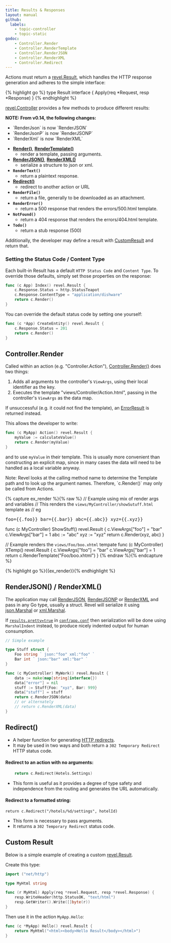 ```yaml
---
title: Results & Responses
layout: manual
github:
  labels:
    - topic-controller
    - topic-static
godoc:
    - Controller.Render
    - Controller.RenderTemplate
    - Controller.RenderJSON
    - Controller.RenderXML
    - Controller.Redirect
---
```


Actions must return a [revel.Result](https://godoc.org/github.com/revel/revel#Result), which
handles the HTTP response generation and adheres to the simple interface:

{% highlight go %}
type Result interface {
	Apply(req *Request, resp *Response)
}
{% endhighlight %}

[revel.Controller](https://godoc.org/github.com/revel/revel#Controller) provides a few
methods to produce different results:


<div class="alert alert-success">
<b>NOTE: From v0.14, the following changes:</b>
<ul>
<li>`RenderJson` is now `RenderJSON`</li>
<li>`RenderJsonP` is now `RenderJSONP`</li>
<li>`RenderXml` is now `RenderXML`</li>
</ul>
</div>


* **[Render()](#Render)**, **[RenderTemplate()](#RenderTemplate)** 
    - render a template, passing arguments.
* **[RenderJSON()](#RenderJSON)**, **[RenderXML()](#RenderXML)** 
    - serialize a structure to json or xml.
* **`RenderText()`** 
    - return a plaintext response.
* **[Redirect()](#Redirect)** 
    - redirect to another action or URL
* **`RenderFile()`** 
    - return a file, generally to be downloaded as an attachment.
* **`RenderError()`** 
    - return a 500 response that renders the errors/500.html template.
* **`NotFound()`** 
    - return a 404 response that renders the errors/404.html template.
* **`Todo()`** 
    - return a stub response (500)

Additionally, the developer may define a result with [CustomResult](#CustomResult) and return that.

### Setting the Status Code / Content Type

Each built-in Result has a default `HTTP Status Code` and `Content Type`.  To override
those defaults, simply set those properties on the response:

```go
func (c App) Index() revel.Result {
	c.Response.Status = http.StatusTeapot
	c.Response.ContentType = "application/dishware"
	return c.Render()
}
```


You can override the default status code by setting one yourself:

```go
func (c *App) CreateEntity() revel.Result {
    c.Response.Status = 201
    return c.Render()
}
```

<a name="Render" /><a name="RenderTemplate" />

## Controller.Render

Called within an action (e.g. "Controller.Action"),
[Controller.Render()](https://godoc.org/github.com/revel/revel#Controller.Render) does two things:

 1. Adds all arguments to the controller's `ViewArgs`, using their local identifier as the key.
 2. Executes the template "views/Controller/Action.html", passing in the controller's `ViewArgs` as the data map.

If unsuccessful (e.g. it could not find the template), an [ErrorResult](https://godoc.org/github.com/revel/revel#ErrorResult) is returned instead.

This allows the developer to write:

```go
func (c MyApp) Action() revel.Result {
	myValue := calculateValue()
	return c.Render(myValue)
}
```

and to use `myValue` in their template.  This is usually more convenient than
constructing an explicit map, since in many cases the data will need to be
handled as a local variable anyway.

<div class="alert alert-info">Note: Revel looks at the calling method name to determine the Template
path and to look up the argument names.  Therefore, `c.Render()` may only be  called from Actions.</div>

{% capture ex_render %}{% raw %}
// Example using mix of render args and variables
// This renders the `views/MyController/showSutuff.html` template as
// eg <pre>foo={{.foo}} bar={{.bar}} abc={{.abc}} xyz={{.xyz}}</pre>
func (c MyController) ShowStuff() revel.Result {
    c.ViewArgs["foo"] = "bar"
    c.ViewArgs["bar"] = 1
    abc := "abc"
    xyz := "xyz"
    return c.Render(xyz, abc)
}

// Example renders the `views/Foo/boo.xhtml` tempate
func (c MyController) XTemp() revel.Result {
    c.ViewArgs["foo"] = "bar"
    c.ViewArgs["bar"] = 1
    return c.RenderTemplate("Foo/boo.xhtml")
}
{% endraw %}{% endcapture %}

{% highlight go %}{{ex_render}}{% endhighlight %}

<a name="RenderJSON"></a><a name="RenderXML"></a>

## RenderJSON() / RenderXML()

The application may call
[RenderJSON](https://godoc.org/github.com/revel/revel#Controller.RenderJSON), 
[RenderJSONP](https://godoc.org/github.com/revel/revel#Controller.RenderJSONP) or
[RenderXML](https://godoc.org/github.com/revel/revel#Controller.RenderXML) and pass in any Go
type, usually a struct.  Revel will serialize it using
[json.Marshal](http://www.golang.org/pkg/encoding/json/#Marshal) or
[xml.Marshal](http://www.golang.org/pkg/encoding/xml/#Marshal).

If [`results.pretty=true`](appconf.html#results.pretty) in [`conf/app.conf`](appconf.html)  then serialization will be done using
`MarshalIndent` instead, to produce nicely indented output for human consumption.

```go
// Simple example

type Stuff struct {
    Foo string ` json:"foo" xml:"foo" `
    Bar int ` json:"bar" xml:"bar" `
}

func (c MyController) MyWork() revel.Result {
    data := make(map[string]interface{})
    data["error"] = nil
    stuff := Stuff{Foo: "xyz", Bar: 999}
    data["stuff"] = stuff
    return c.RenderJSON(data)
    // or alternately 
    // return c.RenderXML(data)
}
```

<a name="Redirect"></a>

## Redirect()

- A helper function for generating [HTTP redirects](http://en.wikipedia.org/wiki/URL_redirection#HTTP_status_codes_3xx).  
- It may be used in two ways and both return a `302 Temporary Redirect` HTTP status code.

#### Redirect to an action with no arguments:

```go
    return c.Redirect(Hotels.Settings)
```

- This form is useful as it provides a degree of type safety and independence from the 
routing and generates the URL automatically.

#### Redirect to a formatted string:

`return c.Redirect("/hotels/%d/settings", hotelId)`

- This form is necessary to pass arguments.
- It returns a `302 Temporary Redirect` status code.

<a name="CustomResult"></a>

## Custom Result

Below is a simple example of creating a custom [revel.Result](https://godoc.org/github.com/revel/revel#Result).

Create this type:

```go
import ("net/http")

type MyHtml string

func (r MyHtml) Apply(req *revel.Request, resp *revel.Response) {
	resp.WriteHeader(http.StatusOK, "text/html")
	resp.GetWriter().Write([]byte(r))
}
```

Then use it in the action `MyApp.Hello`:

```go
func (c *MyApp) Hello() revel.Result {
	return MyHtml("<html><body>Hello Result</body></html>")
}
```


